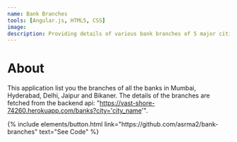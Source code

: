```yaml
---
name: Bank Branches
tools: [Angular.js, HTML5, CSS]
image: 
description: Providing details of various bank branches of 5 major cities.
---
```


# About

This application list you the branches of all the banks in Mumbai, Hyderabad, Delhi, Jaipur and Bikaner. The details of the branches are fetched from the backend api: "https://vast-shore-74260.herokuapp.com/banks?city='city_name'".

<p class="text-center">
{% include elements/button.html link="https://github.com/asrma2/bank-branches" text="See Code" %}
</p>